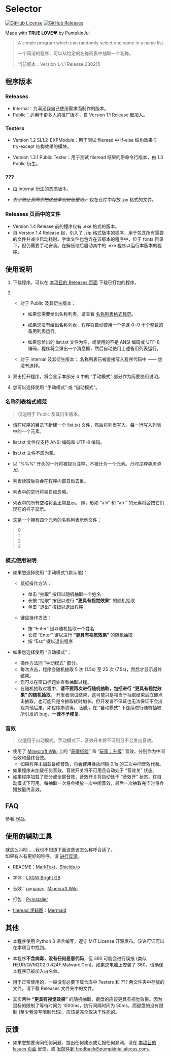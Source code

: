 # Selector

[![GitHub License](https://img.shields.io/github/license/PumpkinJui/Selector)](https://github.com/PumpkinJui/Selector/blob/main/LICENSE)
[![GitHub Releases](https://img.shields.io/github/v/release/PumpkinJui/Selector?display_name=release&sort=date)](https://github.com/PumpkinJui/Selector/releases/latest)

Made with **TRUE LOVE**❤ by PumpkinJui

> A simple program which can randomly select one name in a name list.
> 
> 一个简洁的程序，可以从给定的名称列表中抽取一个名称。
> 
> 当前版本：Version 1.4.1 Release 230215

## 程序版本

### Releases

- Internal：为满足我自己使用需求而制作的版本。
- Public：适用于更多人的推广版本，自 Version 1.1 Release 起加入。

### Testers

- Version 1.2 SL1.2-EXPModule：用于测试 fileread 中 if-else 结构效果与 try-except 结构效果的模块。

- Version 1.3.1 Public Tester：用于测试 fileread 结果的带命令行版本，由 1.3 Public 衍生。

### ???

- 由 Internal 衍生的恶搞版本。

- ~~*为了防止我同学把这些拿到班级里用，*~~ 仅在仓库中存放 .py 格式的文件。

### Releases 页面中的文件

- Version 1.4 Release 前的程序仅有 .exe 格式的版本。
- 自 Version 1.4 Release 起，引入了 .zip 格式版本的程序，用于包含所有需要的文件并减少启动耗时。字体文件也包含在该版本的程序中，位于 fonts 目录下，但仍需要手动安装。在解压缩后启动其中的 .exe 程序以运行本版本的程序。

## 使用说明

1. 下载程序。可以在 [本项目的 Releases 页面](https://github.com/PumpkinJui/Selector/releases) 下载已打包的程序。

2. - 对于 Public 及其衍生版本：
     
     - 如果您需要给出名称列表，请查看 [名称列表格式规范](#%E5%90%8D%E7%A7%B0%E5%88%97%E8%A1%A8%E6%A0%BC%E5%BC%8F%E8%A7%84%E8%8C%83)。
     
     - 如果您没有给出名称列表，程序将自动使用一个包含 0~9 十个整数的备用列表运行。
     
     - 如果您给出的 list.txt 文件为空，或使用的不是 ANSI 编码或 UTF-8 编码，程序将会弹出一个消息框，然后自动使用上述备用列表运行。
   
   - 对于 Internal 及其衍生版本：
     名称列表已被直接写入程序代码中 —— 您没有选择。

3. 双击打开程序。将会显示本部分 4 中的 “手动模式” 部分作为简要使用说明。

4. 您可以选择使用 “手动模式” 或 “自动模式”。

### 名称列表格式规范

> 仅适用于 Public 及其衍生版本。

- 请在程序的目录下新建一个 list.txt 文件，然后将列表写入。每一行写入列表中的一个元素。

- list.txt 文件仅支持 ANSI 编码和 UTF-8 编码。

- list.txt 文件不应为空。

- 以 “%%%” 开头的一行将被视为注释，不被计为一个元素。*行内注释尚未添加。*

- 列表读取后将会在程序内部自动去重。

- 列表中的空行将被自动忽略。

- 列表中的所有空格将会正常显示。
  即，形如 “a b” 和 “ab     ” 的元素将会按它们现在的样子显示。

- 这是一个拥有四个元素的名称列表示例文件：

> 0  
> 1  
> 2  
> 3

### 模式使用说明

- 如果您选择使用 “手动模式”(默认值)：
  
  - 鼠标操作方法：
    
    - 单击 “抽取” 按钮以随机抽取一个姓名
    - 长按 “抽取” 按钮以进行 **“更具有视觉效果”** 的随机抽取
    - 单击 “退出” 按钮以退出程序
  
  - 键盘操作方法：
    
    - 按 “Enter” 键以随机抽取一个姓名
    - 长按 “Enter” 键以进行 **“更具有视觉效果”** 的随机抽取
    - 按 “Esc” 键以退出程序

- 如果您选择使用 “自动模式”：
  
  - 操作方法同 “手动模式” 部分。
  - 每次点击，程序会随机抽取 5 次 (1.5s) 至 25 次 (7.5s)，然后才显示最终结果。
  - 您可以在窗口标题处查看抽取过程。
  - 在随机抽取过程中，**请不要再次进行随机抽取，包括进行 “更具有视觉效果” 的随机抽取**。
    开发者测试结果，这可能只是相当于抽取结束后立即点击抽取，也可能只是令抽取耗时加长。但开发者不保证也无法保证不会出现其他后果，如程序崩溃等。
    因此，在 “自动模式” 下连续进行随机抽取所引发的 bug，**一律不予修复**。

### 音效

> 仅适用于自动模式。手动模式下，音效开关将不可用且不会发出音效。

- 使用了 [Minecraft Wiki](#%E4%BD%BF%E7%94%A8%E7%9A%84%E8%BE%85%E5%8A%A9%E5%B7%A5%E5%85%B7) 上的 “[获得经验](https://static.wikia.nocookie.net/minecraft_zh_gamepedia/images/2/2e/Succesfull_Hit.ogg)” 和 “[玩家：升级](https://static.wikia.nocookie.net/minecraft_zh_gamepedia/images/b/b0/Random_levelup.ogg)” 音效，分别作为中间音效和最终音效。
  - 如果程序未加载最终音效，将会使用播放间隔 0.1s 的三次中间音效代替。
- 如果程序未加载任何音效，音效开关将不可用且自动处于 “音效关” 状态。
- 如果程序加载了部分或全部音效，音效开关将自动处于 “音效开” 状态，在自动模式下可用。每抽取一次将会播放一次中间音效，最后一次抽取完毕时将会播放最终音效。

## FAQ

参看 [FAQ](https://github.com/PumpkinJui/Selector/blob/main/FAQ.md)。

## 使用的辅助工具

就这么叫吧……我也不知道下面这些该怎么称呼合适了。  
如果有人有更好的称呼，请 [进行反馈](#%E5%8F%8D%E9%A6%88)。

- README：[MarkText](https://github.com/marktext/marktext)、[Shields.io](https://shields.io)

- 字体：[LXGW Bright GB](https://github.com/lxgw/LxgwBright)

- 音效：[pygame](https://www.pygame.org)、[Minecraft Wiki](https://minecraft.fandom.com/zh/wiki/%E7%BB%8F%E9%AA%8C#%E9%9F%B3%E6%95%88)

- 打包：[PyInstaller](https://pyinstaller.org)

- [fileread 逻辑图]((https://github.com/PumpkinJui/Selector/tree/main/Tools%26EXPs/fileread))：[Mermaid](https://mermaid-js.github.io)

## 其他

- 本程序使用 Python 3 语言编写，遵守 MIT License 开源发布。该许可证可以在本项目中找到。

- 本程序**不含病毒，没有任何恶意代码**，但 360 可能会进行误报 (类似 HEUR/QVM202.0.424F.Malware.Gen)。如果您电脑上安装了 360，请确保本程序已被加入白名单。

- 用于正常使用的，一般没有必要下载仓库中 Testers 和 ??? 两文件夹中存放的文件。请下载 Releases 文件夹中的文件。

- 其实两种 **“更具有视觉效果”** 的随机抽取，键盘的应该更具有视觉效果。因为鼠标的限制了等待时间为 1000ms，执行间隔时间为 50ms。而键盘的没有限制 (至少我没写限制代码)，应该是完全取决于性能的。

## 反馈

- 如果您想要询问任何问题、提出任何建议或汇报任何漏洞，请在 [本项目的 Issues 页面](https://github.com/PumpkinJui/Selector/issues) 反馈，或 [发邮件到 feedback@pumpkinjui.aleeas.com](mailto:feedback@pumpkinjui.aleeas.com)。
